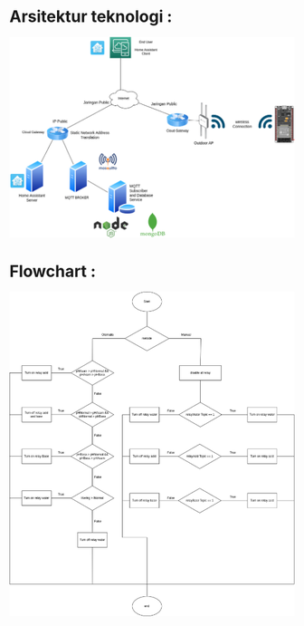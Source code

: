 <h1>Arsitektur teknologi : </h1>

![Alt text](./ARCHITECTURE/architecture_technology.png?raw=true "ARCHITECTURE TECHNOLOGY")


<h1>Flowchart : </h1>

![Alt text](./ARCHITECTURE/flowChart.png?raw=true "FLOW DIAGRAM")